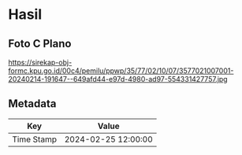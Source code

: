 # Hasil

## Foto C Plano

https://sirekap-obj-formc.kpu.go.id/00c4/pemilu/ppwp/35/77/02/10/07/3577021007001-20240214-191647--649afd44-e97d-4980-ad97-554331427757.jpg


## Metadata

| Key        | Value               |
| ---------- | ------------------- |
| Time Stamp | 2024-02-25 12:00:00 |



